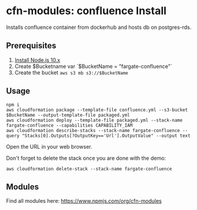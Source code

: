 # cfn-modules: confluence Install

Installs confluence container from dockerhub and hosts db on postgres-rds. 

## Prerequisites

1. [Install Node.js 10.x](https://nodejs.org/)
1. Create $Bucketname var `$BucketName = "fargate-confluence"`
1. Create the bucket `aws s3 mb s3://$BucketName`

## Usage

```
npm i
aws cloudformation package --template-file confluence.yml --s3-bucket $BucketName --output-template-file packaged.yml
aws cloudformation deploy --template-file packaged.yml --stack-name fargate-confluence --capabilities CAPABILITY_IAM
aws cloudformation describe-stacks --stack-name fargate-confluence --query "Stacks[0].Outputs[?OutputKey=='Url'].OutputValue" --output text
```

Open the URL in your web browser.

Don't forget to delete the stack once you are done with the demo:

```
aws cloudformation delete-stack --stack-name fargate-confluence
```

## Modules

Find all modules here: https://www.npmjs.com/org/cfn-modules
